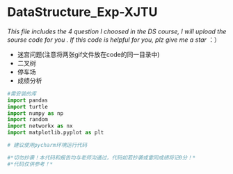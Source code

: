 # DataStructure_Exp-XJTU
  *This file includes the 4 question I choosed in the DS course, I will upload the sourse code for you . If this code is helpful for you, plz give me a star* ：）

 *  迷宫问题(注意将两张gif文件放在code的同一目录中)
 *  二叉树
 *  停车场
 *  成绩分析

```python
#需安装的库
import pandas
import turtle
import numpy as np
import random
import networkx as nx
import matplotlib.pyplot as plt

# 建议使用pycharm环境运行代码

#*切勿抄袭！本代码和报告均与老师沟通过，代码如若抄袭或雷同成绩将记0分！*
#*代码仅供参考！*

